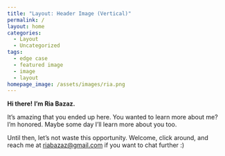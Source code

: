 ```yaml
---
title: "Layout: Header Image (Vertical)"
permalink: /
layout: home
categories:
  - Layout
  - Uncategorized
tags:
  - edge case
  - featured image
  - image
  - layout
homepage_image: /assets/images/ria.png
---  
```

  
**Hi there!**
**I’m Ria Bazaz.**

It’s amazing that you ended up here. You wanted to learn more about me? I’m honored. Maybe some day I’ll learn more about you too.

Until then, let’s not waste this opportunity. Welcome, click around, and reach me at riabazaz@gmail.com if you want to chat further :)